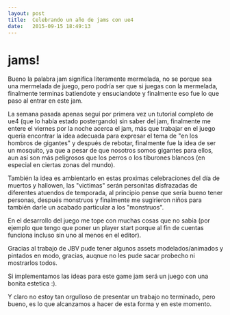 ```yaml
---
layout: post
title:  Celebrando un año de jams con ue4
date:   2015-09-15 18:49:13
---
```


# jams!

Bueno la palabra jam significa literamente mermelada, no se porque sea una mermelada de juego, pero podría ser que si juegas con la mermelada, finalmente terminas batiendote y ensuciandote y finalmente eso fue lo que paso al entrar en este jam.

La semana pasada apenas seguí por primera vez un tutorial completo de ue4 (que lo había estado postergando) sin saber del jam, finalmente me entere el viernes por la noche acerca el jam, más que trabajar en el juego quería encontrar la idea adecuada para expresar el tema de "en los hombros de gigantes" y después de rebotar, finalmente fue la idea de ser un mosquito, ya que a pesar de que nosotros somos gigantes para ellos, aun así son más peligrosos que los perros o los tiburones blancos (en especial en ciertas zonas del mundo).

También la idea es ambientarlo en estas proximas celebraciones del día de muertos y hallowen, las "victimas" serán personitas disfrazadas de diferentes atuendos de temporada, al principio pense que sería bueno tener personas, después monstruos y finalmente me sugirieron niños para también darle un acabado partícular a los "monstruos".

En el desarrollo del juego me tope con muchas cosas que no sabía (por ejemplo que tengo que poner un player start porque al fin de cuentas funciona incluso sin uno al menos en el editor).

Gracias al trabajo de JBV pude tener algunos assets modelados/animados y pintados en modo, gracias, auqnue no les pude sacar probecho ni mostrarlos todos.

Si implementamos las ideas para este game jam será un juego con una bonita estetica :).

Y claro no estoy tan orgulloso de presentar un trabajo no terminado, pero bueno, es lo que alcanzamos a hacer de esta forma y en este momento.
